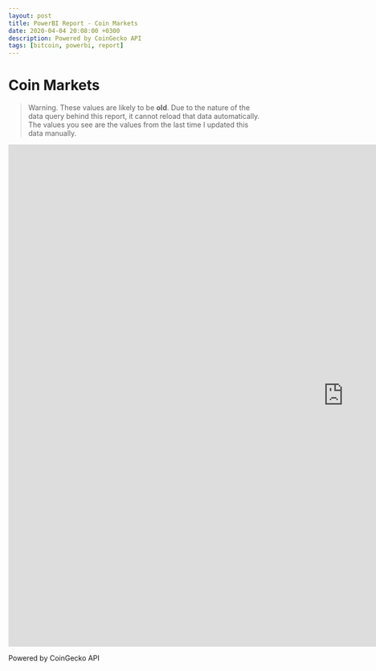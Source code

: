 ```yaml
---
layout: post
title: PowerBI Report - Coin Markets
date: 2020-04-04 20:08:00 +0300
description: Powered by CoinGecko API
tags: [bitcoin, powerbi, report]
---
```


# Coin Markets

> Warning. These values are likely to be **old**. Due to the nature of the data query behind this report, it cannot reload that data automatically. The values you see are the values from the last time I updated this data manually.

<div>
<iframe width="1333" height="1000" src="https://app.powerbi.com/view?r=eyJrIjoiMWFkZDFmM2EtZjU1ZC00ODhmLWJhMzItNDRjNGJmODMwM2I5IiwidCI6IjhlNjQxMWI3LTZmYjktNDhmNS05NTQ4LTAwYjJlMTc3N2RkZiIsImMiOjl9" frameborder="0" allowFullScreen="true"></iframe>
</div>

Powered by CoinGecko API
